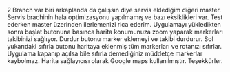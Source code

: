 2 Branch var biri arkaplanda da çalışsın diye servis eklediğim diğeri master. Servis brachinin hala optimizasyonu yapılmamış ve bazı eksiklikleri var. 
Test ederken master üzerinden ilerlemenizi rica ederim. 
Uygulamayı yükledikten sonra başlat butonuna basınca harita konumunuza zoom yaparak markerları takibinizi sağlıyor.
Durdur butonu marker eklemeyi ve takibi durdurur.
Sol yukarıdaki sıfırla butonu haritaya eklenmiş tüm markerları ve rotanızı sıfırlar.
Uygulama kapanıp açılsa bile sıfırla demediğiniz müddetçe markerlar kaybolmaz.
Harita sağlayıcısı olarak Google maps kullanılmıştır.
Teşekkürler.
